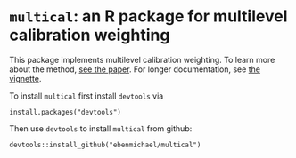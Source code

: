 # `multical`: an R package for multilevel calibration weighting

This package implements multilevel calibration weighting. To learn more about the method, [see the paper](https://arxiv.org/abs/2102.09052). For longer documentation, see [the vignette](https://github.com/ebenmichael/multical/blob/main/vignettes/multical.md).

To install `multical` first install `devtools` via
```
install.packages("devtools")
```
Then use `devtools` to install `multical` from github:
```
devtools::install_github("ebenmichael/multical")
```